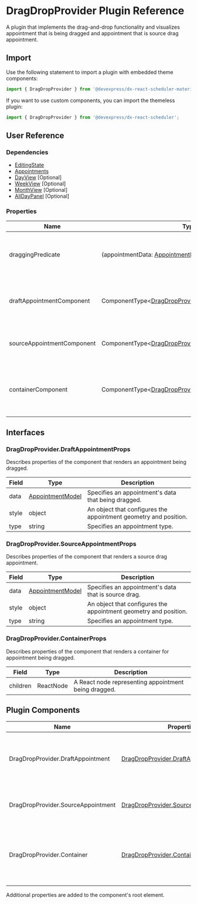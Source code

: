 # DragDropProvider Plugin Reference

A plugin that implements the drag-and-drop functionality and visualizes appointment that is being dragged and appointment that is source drag appointment.

## Import

Use the following statement to import a plugin with embedded theme components:

```js
import { DragDropProvider } from '@devexpress/dx-react-scheduler-material-ui';
```

If you want to use custom components, you can import the themeless plugin:

```js
import { DragDropProvider } from '@devexpress/dx-react-scheduler';
```

## User Reference

### Dependencies

- [EditingState](editing-state.md)
- [Appointments](week-view.md)
- [DayView](day-view.md) [Optional]
- [WeekView](week-view.md) [Optional]
- [MonthView](month-view.md) [Optional]
- [AllDayPanel](all-day-panel.md) [Optional]

### Properties

Name | Type | Default | Description
-----|------|---------|------------
draggingPredicate | (appointmentData: [AppointmentModel](./scheduler.md#appointmentmodel)) => boolean | () => true | A function that specifies which appointments are draggable.
draftAppointmentComponent | ComponentType&lt;[DragDropProvider.DraftAppointmentProps](#dragdropproviderdraftappointmentprops)&gt; | | A component that renders an appointment being dragged.
sourceAppointmentComponent | ComponentType&lt;[DragDropProvider.SourceAppointmentProps](#dragdropprovidersourceappointmentprops)&gt; | | A component that renders a source drag appointment.
containerComponent | ComponentType&lt;[DragDropProvider.ContainerProps](#dragdropprovidercontainerprops)&gt; | | A component that renders a container for appointment being dragged.

## Interfaces

### DragDropProvider.DraftAppointmentProps

Describes properties of the component that renders an appointment being dragged.

Field | Type | Description
------|------|------------
data | [AppointmentModel](./scheduler.md#appointmentmodel) | Specifies an appointment's data that being dragged.
style | object | An object that configures the appointment geometry and position.
type | string | Specifies an appointment type.

### DragDropProvider.SourceAppointmentProps

Describes properties of the component that renders a source drag appointment.

Field | Type | Description
------|------|------------
data | [AppointmentModel](./scheduler.md#appointmentmodel) | Specifies an appointment's data that is source drag.
style | object | An object that configures the appointment geometry and position.
type | string | Specifies an appointment type.

### DragDropProvider.ContainerProps

Describes properties of the component that renders a container for appointment being dragged.

Field | Type | Description
------|------|------------
children | ReactNode | A React node representing appointment being dragged.

## Plugin Components

Name | Properties | Description
-----|------------|------------
DragDropProvider.DraftAppointment | [DragDropProvider.DraftAppointmentProps](#dragdropproviderdraftappointmentprops) | A component that renders an appointment being dragged.
DragDropProvider.SourceAppointment | [DragDropProvider.SourceAppointmentProps](#dragdropprovidersourceappointmentprops) | A component that renders a source appointment.
DragDropProvider.Container | [DragDropProvider.ContainerProps](#dragdropprovidercontainerprops) | A component that renders a container for appointment being dragged.

Additional properties are added to the component's root element.
